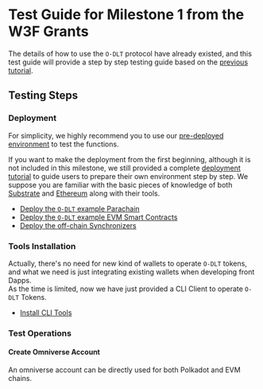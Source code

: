 # Test Guide for Milestone 1 from the W3F Grants

The details of how to use the `O-DLT` protocol have already existed, and this test guide will provide a step by step testing guide based on the [previous tutorial](../README.md).  

## Testing Steps

### Deployment

For simplicity, we highly recommend you to use our [pre-deployed environment](../README.md#environment) to test the functions.  

If you want to make the deployment from the first beginning, although it is not included in this milestone, we still provided a complete [deployment tutorial](../Deployment.md) to guide users to prepare their own environment step by step. We suppose you are familiar with the basic pieces of knowledge of both [Substrate](https://substrate.io/) and [Ethereum](https://ethereum.org/en/) along with their tools.  

- [Deploy the `O-DLT` example Parachain](../Deployment.md#substrate)
- [Deploy the `O-DLT` example EVM Smart Contracts](../Deployment.md#evm-compatible-chain)  
- [Deploy the off-chain Synchronizers](../Deployment.md#synchronizer)  

### Tools Installation

Actually, there's no need for new kind of wallets to operate `O-DLT` tokens, and what we need is just integrating existing wallets when developing front Dapps.  
As the time is limited, now we have just provided a CLI Client to operate `O-DLT` Tokens.  

- [Install CLI Tools](../README.md#tools-install)  

### Test Operations

#### Create Omniverse Account

An omniverse account can be directly used for both Polkadot and EVM chains. 
